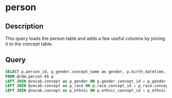 # person

## Description
This query loads the person table and adds a few useful columns  by joining it to the concept table.

## Query

```sql
SELECT p.person_id, p_gender.concept_name as gender, p.birth_datetime, p_race.concept_name as race, p_ethnic.concept_name as ethnicity, p.location_id, p.provider_id, p.care_site_id 
FROM @cdm.person AS p 
LEFT JOIN @vocab.concept as p_gender ON p.gender_concept_id = p_gender.concept_id
LEFT JOIN @vocab.concept as p_race ON p.race_concept_id = p_race.concept_id
LEFT JOIN @vocab.concept as p_ethnic ON p.ethnic_concept_id = p_ethnic.concept_id
	
```
